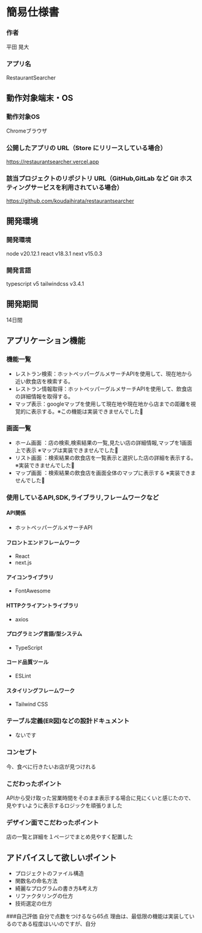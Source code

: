 # 簡易仕様書

### 作者
平田 晃大
### アプリ名
RestaurantSearcher

## 動作対象端末・OS
### 動作対象OS
Chromeブラウザ

### 公開したアプリの URL（Store にリリースしている場合）
https://restaurantsearcher.vercel.app

### 該当プロジェクトのリポジトリ URL（GitHub,GitLab など Git ホスティングサービスを利用されている場合）
https://github.com/koudaihirata/restaurantsearcher

## 開発環境
### 開発環境
node v20.12.1
react v18.3.1
next v15.0.3

### 開発言語
typescript v5
tailwindcss v3.4.1

## 開発期間
14日間

## アプリケーション機能

### 機能一覧
- レストラン検索：ホットペッパーグルメサーチAPIを使用して、現在地から近い飲食店を検索する。
- レストラン情報取得：ホットペッパーグルメサーチAPIを使用して、飲食店の詳細情報を取得する。
- マップ表示：googleマップを使用して現在地や現在地から店までの距離を視覚的に表示する。※この機能は実装できませんでした🥹

### 画面一覧
- ホーム画面 ：店の検索,検索結果の一覧,見たい店の詳細情報,マップを1画面上で表示
※マップは実装できませんでした🥹
- リスト画面 ：検索結果の飲食店を一覧表示と選択した店の詳細を表示する。※実装できませんでした🥹
- マップ画面 ：検索結果の飲食店を画面全体のマップに表示する ※実装できませんでした🥹

### 使用しているAPI,SDK,ライブラリ,フレームワークなど

#### API関係
- ホットペッパーグルメサーチAPI
#### フロントエンドフレームワーク
- React
- next.js
#### アイコンライブラリ
- FontAwesome
#### HTTPクライアントライブラリ
- axios
#### プログラミング言語/型システム
- TypeScript
#### コード品質ツール
- ESLint
#### スタイリングフレームワーク
- Tailwind CSS

### テーブル定義(ER図)などの設計ドキュメント
- ないです

### コンセプト
今、食べに行きたいお店が見つけれる

### こだわったポイント
APIから受け取った営業時間をそのまま表示する場合に見にくいと感じたので、見やすいように表示するロジックを頑張りました

### デザイン面でこだわったポイント
店の一覧と詳細を１ページでまとめ見やすく配置した

## アドバイスして欲しいポイント
- プロジェクトのファイル構造
- 関数名の命名方法
- 綺麗なプログラムの書き方&考え方
- リファクタリングの仕方
- 技術選定の仕方

###自己評価
自分で点数をつけるなら65点
理由は、最低限の機能は実装しているのである程度はいいのですが、自分